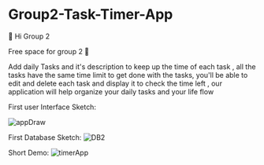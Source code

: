 ﻿# Group2-Task-Timer-App

👋 Hi Group 2

Free space for group 2 🌱

Add daily Tasks and it's description to keep up the time of each task ,
all the tasks have the same time limit to get done with the tasks,
you'll be able to edit and delete each task and display it to check the time left ,
our application will help organize your daily tasks and your life flow

First user Interface Sketch:

![appDraw](https://user-images.githubusercontent.com/75536157/148674729-80672486-238e-4b89-b409-04714d7819ca.png)

First Database Sketch:
![DB2](https://user-images.githubusercontent.com/75536157/148674828-6b7ec6c5-c1c7-40ac-b9a2-f9551ccbe2f8.png)

Short Demo:
![timerApp](https://user-images.githubusercontent.com/75536157/148675231-e8b93752-629a-4993-8133-93f066658bd9.gif)




